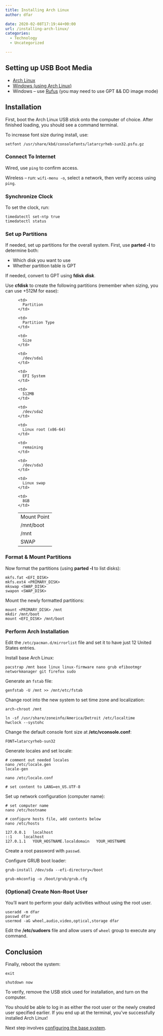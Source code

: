 ```yaml
---
title: Installing Arch Linux
author: dfar

date: 2020-02-08T17:19:44+00:00
url: /installing-arch-linux/
categories:
  - Technology
  - Uncategorized

---
```

 

## Setting up USB Boot Media

* [Arch Linux](https://wiki.archlinux.org/index.php/USB_flash_installation_medium#Using_basic_command_line_utilities)
* [Windows (using Arch Linux)](https://superuser.com/a/1387874)
* Windows &#8211; use [Rufus][1] (you may need to use GPT && DD image mode)

## Installation

First, boot the Arch Linux USB stick onto the computer of choice. After finished loading, you should see a command terminal.

To increase font size during install, use:

<pre class="wp-block-code"><code>setfont /usr/share/kbd/consolefonts/latarcyrheb-sun32.psfu.gz</code></pre>

### Connect To Internet

Wired, use `ping` to confirm access.

Wireless &#8211; run: `wifi-menu -o`, select a network, then verify access using `ping`.

### Synchronize Clock

To set the clock, run:

<pre class="wp-block-code"><code>timedatectl set-ntp true
timedatectl status</code></pre>

### Set up Partitions

If needed, set up partitions for the overall system. First, use **parted -l** to determine both:

  * Which disk you want to use
  * Whether partition table is GPT

If needed, convert to GPT using **fdisk _disk_**.

Use **cfdisk** to create the following partitions (remember when sizing, you can use +512M for ease):<figure class="wp-block-table is-style-stripes">

<table class="">
  <tr>
    <td>
      Mount Point
    </td>
    
    <td>
      Partition
    </td>
    
    <td>
      Partition Type
    </td>
    
    <td>
      Size
    </td>
  </tr>
  
  <tr>
    <td>
      /mnt/boot
    </td>
    
    <td>
      /dev/sda1
    </td>
    
    <td>
      EFI System
    </td>
    
    <td>
      512MB
    </td>
  </tr>
  
  <tr>
    <td>
      /mnt
    </td>
    
    <td>
      /dev/sda2
    </td>
    
    <td>
      Linux root (x86-64)
    </td>
    
    <td>
      remaining
    </td>
  </tr>
  
  <tr>
    <td>
      SWAP
    </td>
    
    <td>
      /dev/sda3
    </td>
    
    <td>
      Linux swap
    </td>
    
    <td>
      8GB
    </td>
  </tr>
</table></figure> 

### Format & Mount Partitions

Now format the partitions (using **parted -l** to list disks):

<pre class="wp-block-code"><code>mkfs.fat &lt;EFI_DISK>
mkfs.ext4 &lt;PRIMARY_DISK>
mkswap &lt;SWAP_DISK>
swapon &lt;SWAP_DISK></code></pre>

Mount the newly formatted partitions:

<pre class="wp-block-code"><code>mount &lt;PRIMARY_DISK> /mnt
mkdir /mnt/boot
mount &lt;EFI_DISK> /mnt/boot</code></pre>

### Perform Arch Installation

Edit the `/etc/pacman.d/mirrorlist` file and set it to have just 12 United States entries.

Install base Arch Linux:

<pre class="wp-block-code"><code>pacstrap /mnt base linux linux-firmware nano grub efibootmgr networkmanager git firefox sudo</code></pre>

Generate an `fstab` file:

<pre class="wp-block-code"><code>genfstab -U /mnt >> /mnt/etc/fstab</code></pre>

Change root into the new system to set time zone and localization:

<pre class="wp-block-code"><code>arch-chroot /mnt

ln -sf /usr/share/zoneinfo/America/Detroit /etc/localtime
hwclock --systohc</code></pre>

Change the default console font size at **/etc/vconsole.conf**:

<pre class="wp-block-code"><code>FONT=latarcyrheb-sun32</code></pre>

Generate locales and set locale:

<pre class="wp-block-code"><code># comment out needed locales
nano /etc/locale.gen
locale-gen

nano /etc/locale.conf

# set content to LANG=en_US.UTF-8</code></pre>

Set up network configuration (computer name):

<pre class="wp-block-code"><code># set computer name
nano /etc/hostname 

# configure hosts file, add contents below
nano /etc/hosts

127.0.0.1	localhost
::1		localhost
127.0.1.1	YOUR_HOSTNAME.localdomain	YOUR_HOSTNAME</code></pre>

Create a root password with `passwd`.

Configure GRUB boot loader:

<pre class="wp-block-code"><code>grub-install /dev/sda --efi-directory=/boot

grub-mkconfig -o /boot/grub/grub.cfg</code></pre>

### (Optional) Create Non-Root User

You&#8217;ll want to perform your daily activities without using the root user.

<pre class="wp-block-code"><code>useradd -m dfar
passwd dfar
usermod -aG wheel,audio,video,optical,storage dfar</code></pre>

Edit the **/etc/sudoers** file and allow users of `wheel` group to execute any command.

## Conclusion

Finally, reboot the system:

<pre class="wp-block-code"><code>exit

shutdown now</code></pre>

To verify, remove the USB stick used for installation, and turn on the computer.

You should be able to log in as either the root user or the newly created user specified earlier. If you end up at the terminal, you&#8217;ve successfully installed Arch Linux!

Next step involves [configuring the base system][2].

 [1]: https://wiki.archlinux.org/index.php/USB_flash_installation_media#Using_Rufus
 [2]: https://dfar.io/configuring-installed-arch-linux/
